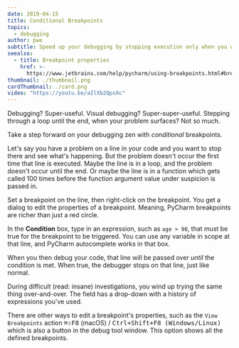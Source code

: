 ```yaml
---
date: 2019-04-15
title: Conditional Breakpoints
topics:
  - debugging
author: pwe
subtitle: Speed up your debugging by stopping execution only when you want to.
seealso:
  - title: Breakpoint properties
    href: >-
      https://www.jetbrains.com/help/pycharm/using-breakpoints.html#breakpoint-properties
thumbnail: ./thumbnail.png
cardThumbnail: ./card.png
video: "https://youtu.be/aIlXb2QpxXc"
---
```


Debugging? Super-useful. Visual debugging? Super-super-useful. Stepping through a loop until the end, when your problem surfaces? Not so much.

Take a step forward on your debugging zen with _conditional_ breakpoints.

Let's say you have a problem on a line in your code and you want to stop there and see what's happening. But the problem doesn't occur the first time that line is executed. Maybe the line is in a loop, and the problem doesn't occur until the end. Or maybe the line is in a function which gets called 100 times before the function argument value under suspicion is passed in.

Set a breakpoint on the line, then right-click on the breakpoint. You get a dialog to edit the properties of a breakpoint. Meaning, PyCharm breakpoints are richer than just a red circle.

In the **Condition** box, type in an expression, such as `age > 90`, that must be true for the breakpoint to be triggered. You can use any variable in scope at that line, and PyCharm autocomplete works in that box.

When you then debug your code, that line will be passed over _until_ the condition is met. When true, the debugger stops on that line, just like normal.

During difficult (read: insane) investigations, you wind up trying the same thing over-and-over. The field has a drop-down with a history of expressions you've used.

There are other ways to edit a breakpoint's properties, such as the `View Breakpoints` action <kbd>⌘⇧F8</kbd> (macOS) / <kbd>Ctrl+Shift+F8 (Windows/Linux)</kbd> which is also a button in the debug tool window. This option shows all the defined breakpoints.
